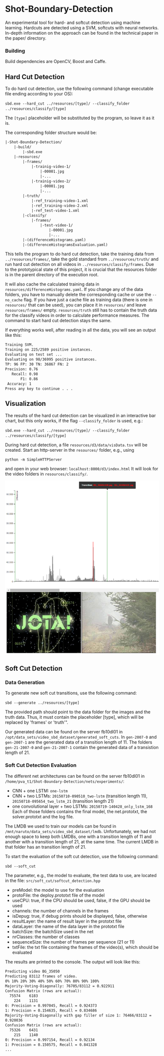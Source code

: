 # Shot-Boundary-Detection
An experimental tool for hard- and softcut detection using machine learning.
Hardcuts are detected using a SVM, softcuts with neural networks. In-depth information on the approach can be found in the technical paper in the paper/ directory. 

### Building
Build dependencies are OpenCV, Boost and Caffe. 

## Hard Cut Detection

To do hard cut detection, use the following command (change executable file ending according to your OS):

`sbd.exe --hard_cut ../resources/[type]/ --classify_folder ../resources/classify/[type]`

The `[type]` placeholder will be substituted by the program, so leave it as it is.

The corresponding folder structure would be:
    
    |-Shot-Boundary-Detection/
        |-build/
            |-sbd.exe
        |-resources/
            |-frames/
                |-trainig-video-1/
                    |-00001.jpg
                    |-...
                |-trainig-video-2/
                    |-00001.jpg
                    |-...
            |-truth/
                |-ref_training-video-1.xml
                |-ref_training-video-2.xml
                |-ref_test-video-1.xml
            |-classify/
                |-frames/
                    |-test-video-1/
                        |-00001.jpg
                        |-...
            |-(differenceHistograms.yaml)
            |-(differenceHistogramsEvaluation.yaml)
            
This tells the program to do hard cut detection, take the training data from `../resources/frames/`, take the gold standard from `../resources/truth/` and run hard cut detection on all videos in `../resources/classify/frames`.
Due to the prototypical state of this project, it is crucial that the resources folder is in the parent directory of the execution root.

It will also cache the calculated training data in `resources/differenceHistograms.yaml`. If you change any of the data folders, you have to manually delete the corresponding cache or use the `--no_cache` flag. 
If you have just a cache file as training data (there is one in `resources/` that can be used), you can place it in `resources/` and leave `resources/frames/` empty. `resources/truth` still has to contain the truth data for the classify videos in order to calculate performance measures. The command to start hard cut detection stays the same.

If everything works well, after reading in all the data, you will see an output like this:
    
    Training SVM.
    Training on 225/2589 positive instances.
    Evaluating on test set ...
    Evaluating on 98/36995 positive instances.
    TP: 96 FP: 30 TN: 36867 FN: 2
    Precision: 0.76
       Recall: 0.98
           F1: 0.86
     Accuracy: 1
    Press any key to continue . . .
    
## Visualization
The results of the hard cut detection can be visualized in an interactive bar chart, but this only works, if the flag `--classify_folder` is used, e.g.:

`sbd.exe --hard_cut ../resources/[type]/ --classify_folder ../resources/classify/[type]`

During hard cut detection, a file `resources/d3/data/visData.tsv` will be created. Start an http-server in the `resources/` folder, e.g., using

    python -m SimpleHTTPServer
    
and open in your web browser: `localhost:8000/d3/index.html`
It will look for the video folders in `resources/classify/`.

![Hard Cut Visualization](paper/images/hard_cut_visualization.png?raw=true "Hard Cut Visualization")

## Soft Cut Detection

### Data Generation

To generate new soft cut transitions, use the following command:

`sbd --generate ../resources/[type]`

The provided path should point to the data folder for the images and the truth data.
Thus, it must contain the placeholder [type], which will be replaced by 'frames' or 'truth'".

Our generated data can be found on the server fb10dl01 in `/opt/data_sets/video_sbd_dataset/generated_soft_cuts`.
In `gen-2007-0` and `gen-2007-1` are the generated data of a transition length of 11.
The folders `gen-21-2007-0` and `gen-21-2007-1` contain the generated data of a transistion length of 21.

### Soft Cut Detection Evaluation

The different net architectures can be found on the server fb10dl01 in `/home/pva_t1/Shot-Boundary-Detection/nets/experiments/`:
- CNN + one LSTM: `one-lstm`
- CNN + two LSTMs: `20150710-090510_two-lstm` (transition length 11), `20150718-095654_two_lstm_21` (transition length 21)
- one convolutional layer + two LSTMs: `20150719-140428_only_lstm_168`
Each of those folders contains the final model, the net.prototxt, the solver.prototxt and the log file.

The LMDB we used to train our models can be found in `/mnt/naruto/data_sets/video_sbd_dataset/lmdb`.
Unfortunately, we had not enough space to keep both LMDBs, one with a transition length of 11 and another with a transition length of 21, at the same time.
The current LMDB in that folder has an transition length of 21.

To start the evaluation of the soft cut detection, use the following command:

`sbd --soft_cut`

The parameter, e.g., the model to evaluate, the test data to use, are located in the file: `src/soft_cut/softcut_detection.hpp`
- preModel: the model to use for the evaluation
- protoFile: the deploy.prototxt file of the model
- useCPU: true, if the CPU should be used, false, if the GPU should be used
- channels: the number of channels in the frames
- isDepug: true, if debug prints should be displayed, false, otherwise
- resultLayer: the name of result layer in the prototxt file
- dataLayer: the name of the data layer in the prototxt file
- batchSize: the batchSize used in the net
- nrClasses: the number of classes
- sequenceSize: the number of frames per sequence (21 or 11)
- txtFile: the txt file containing the frames of the video(s), which should be evaluated

The results are printed to the console.
The output will look like this:

	Predicting video BG_35050
	Predicting 83112 frames of video.
	0% 10% 20% 30% 40% 50% 60% 70% 80% 90% 100%
	Majority-Voting-Diagonally: 76705/83112 = 0.922911
	Confusion Matrix (rows are actual):
	  75574    6183
	    224    1131
	0: Precision = 0.997045, Recall = 0.924373
	1: Precision = 0.154635, Recall = 0.834686
	Majority-Voting-Diagonally with gap filler of size 1: 76466/83112 = 0.920036
	Confusion Matrix (rows are actual):
	  75326    6431
	    215    1140
	0: Precision = 0.997154, Recall = 0.92134
	1: Precision = 0.150575, Recall = 0.841328
	...


